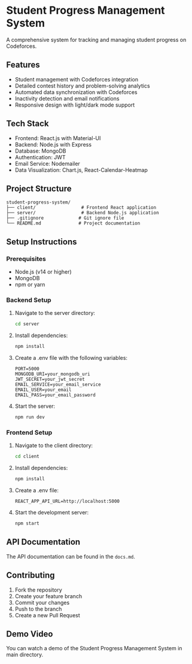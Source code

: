 # Student Progress Management System

A comprehensive system for tracking and managing student progress on Codeforces.

## Features

- Student management with Codeforces integration
- Detailed contest history and problem-solving analytics
- Automated data synchronization with Codeforces
- Inactivity detection and email notifications
- Responsive design with light/dark mode support

## Tech Stack

- Frontend: React.js with Material-UI
- Backend: Node.js with Express
- Database: MongoDB
- Authentication: JWT
- Email Service: Nodemailer
- Data Visualization: Chart.js, React-Calendar-Heatmap

## Project Structure

```
student-progress-system/
├── client/                 # Frontend React application
├── server/                 # Backend Node.js application
├── .gitignore             # Git ignore file
└── README.md              # Project documentation
```

## Setup Instructions

### Prerequisites

- Node.js (v14 or higher)
- MongoDB
- npm or yarn

### Backend Setup

1. Navigate to the server directory:
   ```bash
   cd server
   ```

2. Install dependencies:
   ```bash
   npm install
   ```

3. Create a .env file with the following variables:
   ```
   PORT=5000
   MONGODB_URI=your_mongodb_uri
   JWT_SECRET=your_jwt_secret
   EMAIL_SERVICE=your_email_service
   EMAIL_USER=your_email
   EMAIL_PASS=your_email_password
   ```

4. Start the server:
   ```bash
   npm run dev
   ```

### Frontend Setup

1. Navigate to the client directory:
   ```bash
   cd client
   ```

2. Install dependencies:
   ```bash
   npm install
   ```

3. Create a .env file:
   ```
   REACT_APP_API_URL=http://localhost:5000
   ```

4. Start the development server:
   ```bash
   npm start
   ```

## API Documentation

The API documentation can be found in the `docs.md`.

## Contributing

1. Fork the repository
2. Create your feature branch
3. Commit your changes
4. Push to the branch
5. Create a new Pull Request

## Demo Video

You can watch a demo of the Student Progress Management System in main directory.